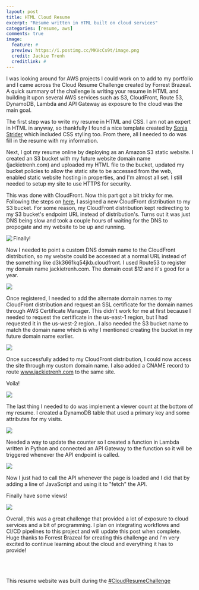 ```yaml
---
layout: post
title: HTML Cloud Resume
excerpt: "Resume written in HTML built on cloud services"
categories: [resume, aws]
comments: true
image:
  feature: #
  preview: https://i.postimg.cc/MKVcCs9t/image.png
  credit: Jackie Trenh
  creditlink: #
---
```


I was looking around for AWS projects I could work on to add to my portfolio and I came across the Cloud Resume Challenge created by Forrest Brazeal. A quick summary of the challenge is writing your resume in HTML and building it upon several AWS services such as S3, CloudFront, Route 53, DynamoDB, Lambda and API Gateway as exposure to the cloud was the main goal.

The first step was to write my resume in HTML and CSS. I am not an expert in HTML in anyway, so thankfully I found a nice template created by <a href="https://www.sonjastrieder.com/">Sonja Strider</a> which included CSS styling too. From there, all I needed to do was fill in the resume with my information. 

Next, I got my resume online by deploying as an Amazon S3 static website. I created an S3 bucket with my future website domain name (jackietrenh.com) and uploaded my HTML file to the bucket, updated my bucket policies to allow the static site to be accessed from the web, enabled static website hosting in properties, and I'm almost all set. I still needed to setup my site to use HTTPS for security. 

This was done with CloudFront. Now this part got a bit tricky for me. Following the steps on <a href="https://aws.amazon.com/blogs/networking-and-content-delivery/amazon-s3-amazon-cloudfront-a-match-made-in-the-cloud/">here</a>, I assigned a new CloudFront distribution to my S3 bucket. For some reason, my CloudFront distribution kept redirecting to my S3 bucket's endpoint URL instead of distribution's. Turns out it was just DNS being slow and took a couple hours of waiting for the DNS to propogate and my website to be up and running.

Finally!
<img align="left" src="https://i.postimg.cc/DwFs94J5/image.png">
<br clear="all" />

Now I needed to point a custom DNS domain name to the CloudFront distribution, so my website could be accessed at a normal URL instead of the something like d3k3661kq54jkb.cloudfront.
I used Route53 to register my domain name jackietrenh.com. The domain cost $12 and it's good for a year.

<img align="left" src="https://i.postimg.cc/XY7vRgJx/image.png">
<br clear="all" />

Once registered, I needed to add the alternate domain names to my CloudFront distribution and request an SSL certificate for the domain names through AWS Certificate Manager. This didn't work for me at first because I needed to request the certificate in the us-east-1 region, but I had requested it in the us-west-2 region.. I also needed the S3 bucket name to match the domain name which is why I mentioned creating the bucket in my future domain name earlier.

<img align="left" src="https://i.postimg.cc/k4cXtDXM/image.png">
<br clear="all" />

Once successfully added to my CloudFront distribution, I could now access the site through my custom domain name. I also added a CNAME record to route www.jackietrenh.com to the same site.

Voila!

<img align="left" src="https://i.postimg.cc/Y9GBt9Gy/image.png">
<br clear="all" />

The last thing I needed to do was implement a viewer count at the bottom of my resume. I created a DynamoDB table that used a primary key and some attributes for my visits.

<img align="left" src="https://i.postimg.cc/hGQ2j7sx/image.png">
<br clear="all" />

Needed a way to update the counter so I created a function in Lambda written in Python and connected an API Gateway to the function so it will be triggered whenever the API endpoint is called.

<img align="left" src="https://i.postimg.cc/NM3FcZMm/lambda-api-gateway.png">
<br clear="all" />

Now I just had to call the API whenever the page is loaded and I did that by adding a line of  JavaScript and using it to "fetch" the API.

Finally have some views!

<img align="left" src="https://i.postimg.cc/LsZMp5ZQ/view-count.png">
<br clear="all" />

Overall, this was a great challenge that provided a lot of exposure to cloud services and a bit of programming. I plan on integrating workflows and CI/CD pipelines to this project and will update this post when complete. Huge thanks to Forrest Brazeal for creating this challenge and I'm very excited to continue learning about the cloud and everything it has to provide!

<br clear="all" /><br clear="all" /><br clear="all" />
This resume website was built during the <a href="https://dev.to/forrestbrazeal/the-cloud-resume-challenge-503g">#CloudResumeChallenge</a>
